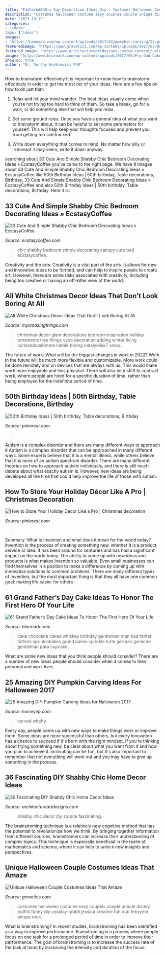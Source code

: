```yaml
---
title: "Father&#039;s Day Decoration Ideas Diy : Costumes Halloween Costume Sexy Couples Couple Unique Disney Outfits Funny Diy Cosplay Rabbit Jessica Creative Fun Duo Fenzyme Amaze Rock"
description: "Costumes halloween costume sexy couples couple unique disney outfits funny diy cosplay rabbit jessica creative fun duo fenzyme amaze rock"
date: "2023-10-12"
categories:
- "ideas"
tags: ["ideas"]
images:
- "https://homeyep.com/wp-content/uploads/2017/03/pumpkin-carving/22-pumpkin-carving-ideas-for-halloween.jpg"
featuredImage: "https://www.gravetics.com/wp-content/uploads/2017/07/Halloween-Costumes-Ideas-2017.jpg"
featured_image: "https://www.architectureartdesigns.com/wp-content/uploads/2013/07/1524.jpg"
image: "http://www.blurmark.com/wp-content/uploads/2017/05/Fly-Dad-Cake.jpg"
ShowToc: true
author: "Dr. Dorthy Hodkiewicz PhD"
---
```



How to brainstorm effectively
It is important to know how to brainstorm effectively in order to get the most out of your ideas. Here are a few tips on how to do just that:
1. Relax and let your mind wander. The best ideas usually come when you’re not trying too hard to think of them. So take a break, go for a walk, or do something else that will help you relax.

2. Set some ground rules. Once you have a general idea of what you want to brainstorm about, it can be helpful to set some parameters for yourself. This will help keep your thoughts focused and prevent you from getting too sidetracked.

3. Write down everything that comes to mind. No matter how silly or irrelevant it may seem, write it down anyway.

	

		
searching about 33 Cute And Simple Shabby Chic Bedroom Decorating Ideas » EcstasyCoffee you've came to the right page. We have 8 Images about 33 Cute And Simple Shabby Chic Bedroom Decorating Ideas » EcstasyCoffee like 50th Birthday Ideas | 50th birthday, Table decorations, Birthday, 33 Cute And Simple Shabby Chic Bedroom Decorating Ideas » EcstasyCoffee and also 50th Birthday Ideas | 50th birthday, Table decorations, Birthday. Here it is:
		
    
## 33 Cute And Simple Shabby Chic Bedroom Decorating Ideas » EcstasyCoffee

<img loading=lazy src="https://i2.wp.com/www.ecstasycoffee.com/wp-content/uploads/2016/08/Shabby-Chic-Kids-Bedroom-With-A-Canopy-Bed.jpg" onerror="this.onerror=null;this.src='https://tse3.mm.bing.net/th?id=OIP.oVXacVJx3FoYQ5XCMhbWGAHaJ4&amp;pid=15.1';" alt="33 Cute And Simple Shabby Chic Bedroom Decorating Ideas » EcstasyCoffee">

_Source: ecstasycoffee.com_

>chic shabby bedroom simple decorating canopy cute bed ecstasycoffee. 

	

Creativity and the arts:
Creativity is a vital part of the arts. It allows for new and innovative ideas to be formed, and can help to inspire people to create art. However, there are some risks associated with creativity, including being too creative or having an off-kilter view of the world.

    
## All White Christmas Decor Ideas That Don&#039;t Look Boring At All

<img loading=lazy src="https://myamazingthings.com/wp-content/uploads/2017/12/white-christmas-decor-2-.jpg" onerror="this.onerror=null;this.src='https://tse2.mm.bing.net/th?id=OIP.7srIjH3ZRCqh1OgZvxhltAHaLG&amp;pid=15.1';" alt="All White Christmas Decor Ideas That Don&#039;t Look Boring At All">

_Source: myamazingthings.com_

>christmas decor glam decorations bedroom inspiration holiday ornaments tree things vsco decoration adding winter living curlsandcashmere natale boring natalyelise7 xmas. 

	

The future of work: What will be the biggest changes in work in 2022?
Work in the future will be much more flexible and customizable. More work could be done remotely and on devices that are always with us. This would make work more enjoyable and less physical. There will also be a shift to contract work, where people are hired for a specific duration of time, rather than being employed for the indefinite period of time.

    
## 50th Birthday Ideas | 50th Birthday, Table Decorations, Birthday

<img loading=lazy src="https://i.pinimg.com/736x/57/62/21/576221774e867fd49bbd2a9f152e68de.jpg" onerror="this.onerror=null;this.src='https://tse3.mm.bing.net/th?id=OIP.0K9vtAi-U_4GZ8sotCAmGAHaJ3&amp;pid=15.1';" alt="50th Birthday Ideas | 50th birthday, Table decorations, Birthday">

_Source: pinterest.com_

>. 

	

Autism is a complex disorder and there are many different ways to approach it
Autism is a complex disorder that can be approached in many different ways. Some experts believe that it is a mental illness, while others believe that it is more of an autism spectrum disorder. There are many different theories on how to approach autistic individuals, and there is still much debate about what exactly autism is. However, new ideas are being developed all the time that could help improve the life of those with autism.

    
## How To Store Your Holiday Décor Like A Pro | Christmas Decoration

<img loading=lazy src="https://i.pinimg.com/736x/48/85/1e/48851e482446e2c4d66f065c9887c89c.jpg" onerror="this.onerror=null;this.src='https://tse4.mm.bing.net/th?id=OIP.t2F95WnTf5nqOR_8ljebcQHaLH&amp;pid=15.1';" alt="How to Store Your Holiday Décor Like a Pro | Christmas decoration">

_Source: pinterest.com_

>. 

	

Summary: What is Invention and what does it mean for the world today?
Invention is the process of creating something new, whether it is a product, service or idea. It has been around for centuries and has had a significant impact on the world today. The ability to come up with new ideas and products is what makes Invention so valuable. Even small businesses can find themselves in a position to make a difference by coming up with innovative solutions to common problems. There are many different types of Invention, but the most important thing is that they all have one common goal: making life easier for others.

    
## 61 Grand Father’s Day Cake Ideas To Honor The First Hero Of Your Life

<img loading=lazy src="http://www.blurmark.com/wp-content/uploads/2017/05/Fly-Dad-Cake.jpg" onerror="this.onerror=null;this.src='https://tse2.mm.bing.net/th?id=OIP.HOpBUg5FMI5xdsufMFGADwHaLH&amp;pid=15.1';" alt="61 Grand Father’s Day Cake Ideas To Honor The First Hero Of Your Life">

_Source: blurmark.com_

>cake chocolate cakes whiskey birthday gentlemen man dad father fathers sprinklebakes grand bakes sprinkle torte german ganache gentleman para cupcake. 

	

What are some new ideas that you think people should consider?
There are a number of new ideas people should consider when it comes to their personal and work lives.

    
## 25 Amazing DIY Pumpkin Carving Ideas For Halloween 2017

<img loading=lazy src="https://homeyep.com/wp-content/uploads/2017/03/pumpkin-carving/22-pumpkin-carving-ideas-for-halloween.jpg" onerror="this.onerror=null;this.src='https://tse3.mm.bing.net/th?id=OIP.RdKK3VrXKHPodI35A_vdqwHaJ6&amp;pid=15.1';" alt="25 Amazing DIY Pumpkin Carving Ideas for Halloween 2017">

_Source: homeyep.com_

>carved witchy. 

	

Every day, people come up with new ways to make things work or improve them. Some ideas are more successful than others, but every innovation has a chance to succeed if it's born with the right mindset. If you're thinking about trying something new, be clear about what you want from it and how you plan to achieve it. innovating can be fun, but it's also important to remember that not everything will work out and you may have to give up something in the process.

    
## 36 Fascinating DIY Shabby Chic Home Decor Ideas

<img loading=lazy src="https://www.architectureartdesigns.com/wp-content/uploads/2013/07/1524.jpg" onerror="this.onerror=null;this.src='https://tse1.mm.bing.net/th?id=OIP.HFvES4qlCZTmnjZVtmyPGgAAAA&amp;pid=15.1';" alt="36 Fascinating DIY Shabby Chic Home Decor Ideas">

_Source: architectureartdesigns.com_

>shabby chic decor diy source fascinating. 

	

The brainstroming technique is a relatively new cognitive method that has the potential to revolutionize how we think. By bringing together information from different sources, brainstromers can increase their understanding of complex topics. This technique is especially beneficial in the realm of mathematics and science, where it can help to unlock new insights and perspectives.

    
## Unique Halloween Couple Costumes Ideas That Amaze

<img loading=lazy src="https://www.gravetics.com/wp-content/uploads/2017/07/Halloween-Costumes-Ideas-2017.jpg" onerror="this.onerror=null;this.src='https://tse4.mm.bing.net/th?id=OIP.nvYQ-l4Gzwj7OW3i01nHywHaLH&amp;pid=15.1';" alt="Unique Halloween Couple Costumes Ideas That Amaze">

_Source: gravetics.com_

>costumes halloween costume sexy couples couple unique disney outfits funny diy cosplay rabbit jessica creative fun duo fenzyme amaze rock. 

	

What is brainstroming?
In recent studies, brainstroming has been identified as a way to improve performance. Brainstroming is a process where people focus on one task for a prolonged period of time in order to improve their performance. The goal of brainstroming is to increase the success rate of the task at hand by increasing the intensity and duration of the focus.

